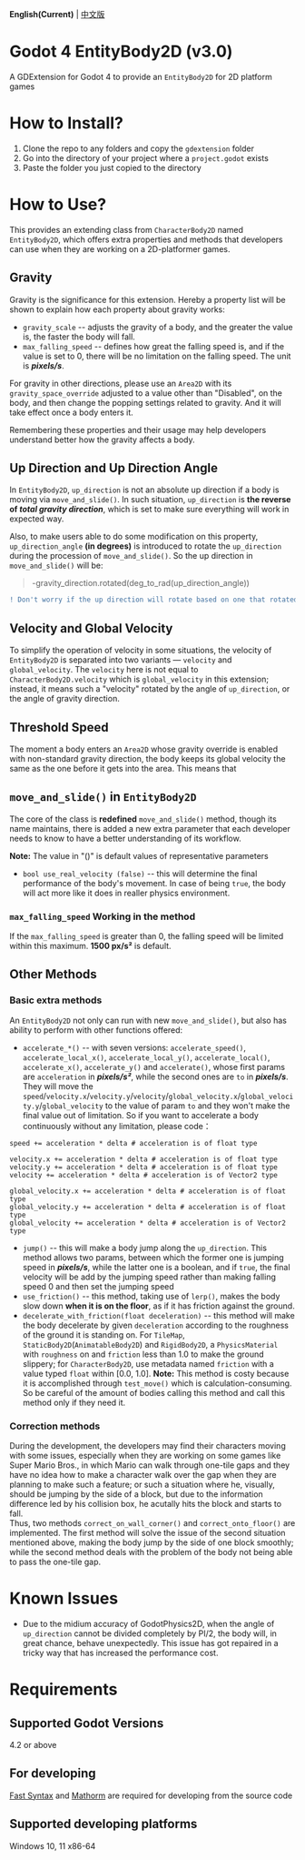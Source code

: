 **English(Current)** | [中文版](zh_cn.md)
# Godot 4 EntityBody2D (v3.0)
A GDExtension for Godot 4 to provide an `EntityBody2D` for 2D platform games

# How to Install?
1. Clone the repo to any folders and copy the `gdextension` folder
2. Go into the directory of your project where a `project.godot` exists
3. Paste the folder you just copied to the directory

# How to Use?
This provides an extending class from `CharacterBody2D` named `EntityBody2D`, which offers extra properties and methods that developers can use when they are working on a 2D-platformer games. 

## Gravity
Gravity is the significance for this extension. Hereby a property list will be shown to explain how each property about gravity works:

* `gravity_scale` -- adjusts the gravity of a body, and the greater the value is, the faster the body will fall.
* `max_falling_speed` -- defines how great the falling speed is, and if the value is set to 0, there will be no limitation on the falling speed. The unit is ***pixels/s***.

For gravity in other directions, please use an `Area2D` with its `gravity_space_override` adjusted to a value other than "Disabled", on the body, and then change the popping settings related to gravity. And it will take effect once a body enters it.

Remembering these properties and their usage may help developers understand better how the gravity affects a body.

## Up Direction and Up Direction Angle
In `EntityBody2D`, `up_direction` is not an absolute up direction if a body is moving via `move_and_slide()`. In such situation, `up_direction` is **the reverse of *total gravity direction***, which is set to make sure everything will work in expected way.

Also, to make users able to do some modification on this property, `up_direction_angle` **(in degrees)** is introduced to rotate the `up_direction` during the procession of `move_and_slide()`. So the up direction in `move_and_slide()` will be:

> -gravity_direction.rotated(deg_to_rad(up_direction_angle))

```diff
! Don't worry if the up direction will rotate based on one that rotated previously, after the call of the function, up direction will be rotated back to what it should be
```

## Velocity and Global Velocity
To simplify the operation of velocity in some situations, the velocity of `EntityBody2D` is separated into two variants — `velocity` and `global_velocity`. The `velocity` here is not equal to `CharacterBody2D.velocity` which is `global_velocity` in this extension; instead, it means such a "velocity" rotated by the angle of `up_direction`, or the angle of gravity direction.

## Threshold Speed
The moment a body enters an `Area2D` whose gravity override is enabled with non-standard gravity direction, the body keeps its global velocity the same as the one before it gets into the area. This means that

## `move_and_slide()` in `EntityBody2D`
The core of the class is **redefined** `move_and_slide()` method, though its name maintains, there is added a new extra parameter that each developer needs to know to have a better understanding of its workflow.

**Note:** The value in "()" is default values of representative parameters
* `bool use_real_velocity (false)` -- this will determine the final performance of the body's movement. In case of being `true`, the body will act more like it does in realler physics environment.

### `max_falling_speed` Working in the method
If the `max_falling_speed` is greater than 0, the falling speed will be limited within this maximum. **1500 px/s²** is default.

## Other Methods
### Basic extra methods
An `EntityBody2D` not only can run with new `move_and_slide()`, but also has ability to perform with other functions offered:

* `accelerate_*()` -- with seven versions: `accelerate_speed()`, `accelerate_local_x()`, `accelerate_local_y()`, `accelerate_local()`, `accelerate_x()`, `accelerate_y()` and `accelerate()`, whose first params are `acceleration` in ***pixels/s²***, while the second ones are `to` in ***pixels/s***. They will move the `speed`/`velocity.x`/`velocity.y`/`velocity`/`global_velocity.x`/`global_velocity.y`/`global_velocity` to the value of param `to` and they won't make the final value out of limitation. So if you want to accelerate a body continuously without any limitation, please code：
```GDScript
speed += acceleration * delta # acceleration is of float type

velocity.x += acceleration * delta # acceleration is of float type
velocity.y += acceleration * delta # acceleration is of float type
velocity += acceleration * delta # acceleration is of Vector2 type

global_velocity.x += acceleration * delta # acceleration is of float type
global_velocity.y += acceleration * delta # acceleration is of float type
global_velocity += acceleration * delta # acceleration is of Vector2 type
```
* `jump()` -- this will make a body jump along the `up_direction`. This method allows two params, between which the former one is jumping speed in ***pixels/s***, while the latter one is a boolean, and if `true`, the final velocity will be add by the jumping speed rather than making falling speed 0 and then set the jumping speed
* `use_friction()` -- this method, taking use of `lerp()`, makes the body slow down **when it is on the floor**, as if it has friction against the ground.
* `decelerate_with_friction(float deceleration)` -- this method will make the body decelerate by given `deceleration` according to the roughness of the ground it is standing on. For `TileMap`, `StaticBody2D`(`AnimatableBody2D`) and `RigidBody2D`, a `PhysicsMaterial` with `roughness` on and `friction` less than 1.0 to make the ground slippery; for `CharacterBody2D`, use metadata named `friction` with a value typed `float` within [0.0, 1.0]. **Note:** This method is costy because it is accomplished through `test_move()` which is calculation-consuming. So be careful of the amount of bodies calling this method and call this method only if they need it.

### Correction methods
During the development, the developers may find their characters moving with some issues, especially when they are working on some games like Super Mario Bros., in which Mario can walk through one-tile gaps and they have no idea how to make a character walk over the gap when they are planning to make such a feature; or such a situation where he, visually, should be jumping by the side of a block, but due to the information difference led by his collision box, he acutally hits the block and starts to fall.  
Thus, two methods `correct_on_wall_corner()` and `correct_onto_floor()` are implemented. The first method will solve the issue of the second situation mentioned above, making the body jump by the side of one block smoothly; while the second method deals with the problem of the body not being able to pass the one-tile gap.


# Known Issues
* Due to the midium accuracy of GodotPhysics2D, when the angle of `up_direction` cannot be divided completely by PI/2, the body will, in great chance, behave unexpectedly. This issue has got repaired in a tricky way that has increased the performance cost.

# Requirements
## Supported Godot Versions
4.2 or above

## For developing
[Fast Syntax](https://github.com/Lazy-Rabbit-2001/GDExtension-Fast-Syntax/) and [Mathorm](https://github.com/Lazy-Rabbit-2001/Godot-4-Mathorm) are required for developing from the source code

## Supported developing platforms
Windows 10, 11 x86-64
